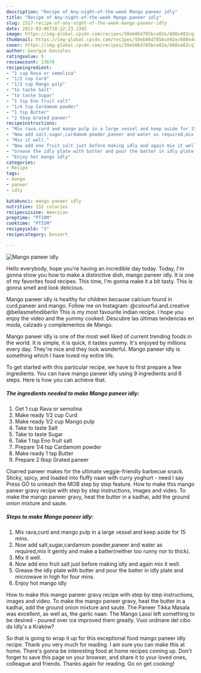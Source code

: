 ```yaml
---
description: "Recipe of Any-night-of-the-week Mango paneer idly"
title: "Recipe of Any-night-of-the-week Mango paneer idly"
slug: 1517-recipe-of-any-night-of-the-week-mango-paneer-idly
date: 2022-03-06T18:22:23.139Z
image: https://img-global.cpcdn.com/recipes/50eb06d785bce02e/680x482cq70/mango-paneer-idly-recipe-main-photo.jpg
thumbnail: https://img-global.cpcdn.com/recipes/50eb06d785bce02e/680x482cq70/mango-paneer-idly-recipe-main-photo.jpg
cover: https://img-global.cpcdn.com/recipes/50eb06d785bce02e/680x482cq70/mango-paneer-idly-recipe-main-photo.jpg
author: Georgie Gonzales
ratingvalue: 5
reviewcount: 13670
recipeingredient:
- "1 cup Rava or semolina"
- "1/2 cup Curd"
- "1/2 cup Mango pulp"
- "to taste Salt"
- "to taste Sugar"
- "1 tsp Eno fruit salt"
- "1/4 tsp Cardamom powder"
- "1 tsp Butter"
- "2 tbsp Grated paneer"
recipeinstructions:
- "Mix rava,curd and mango pulp in a large vessel and keep aside for 15 mins."
- "Now add salt,sugar,cardamom powder,paneer and water as required,mix it gently and make a batter(neither too runny nor to thick)."
- "Mix it well."
- "Now add eno fruit salt just before making idly and again mix it well."
- "Grease the idly plate with butter and pour the batter in idly plate and microwave in high for four mins."
- "Enjoy hot mango idly"
categories:
- Recipe
tags:
- mango
- paneer
- idly

katakunci: mango paneer idly 
nutrition: 155 calories
recipecuisine: American
preptime: "PT10M"
cooktime: "PT55M"
recipeyield: "3"
recipecategory: Dessert

---
```



![Mango paneer idly](https://img-global.cpcdn.com/recipes/50eb06d785bce02e/680x482cq70/mango-paneer-idly-recipe-main-photo.jpg)

Hello everybody, hope you're having an incredible day today. Today, I'm gonna show you how to make a distinctive dish, mango paneer idly. It is one of my favorites food recipes. This time, I'm gonna make it a bit tasty. This is gonna smell and look delicious.

Mango paneer idly is healthy for children because calcium found in curd,paneer and mango. Follow me on Instagram: @colourful.and.creative @bellasmehndiberlin This is my most favourite indian recipe. I hope you enjoy the video and the yummy cooked. Descubre las últimas tendencias en moda, calzado y complementos de Mango.

Mango paneer idly is one of the most well liked of current trending foods in the world. It is simple, it is quick, it tastes yummy. It's enjoyed by millions every day. They're nice and they look wonderful. Mango paneer idly is something which I have loved my entire life.


To get started with this particular recipe, we have to first prepare a few ingredients. You can have mango paneer idly using 9 ingredients and 6 steps. Here is how you can achieve that.

<!--inarticleads1-->

##### The ingredients needed to make Mango paneer idly:

1. Get 1 cup Rava or semolina
1. Make ready 1/2 cup Curd
1. Make ready 1/2 cup Mango pulp
1. Take to taste Salt
1. Take to taste Sugar
1. Take 1 tsp Eno fruit salt
1. Prepare 1/4 tsp Cardamom powder
1. Make ready 1 tsp Butter
1. Prepare 2 tbsp Grated paneer


Charred paneer makes for the ultimate veggie-friendly barbecue snack. Sticky, spicy, and loaded into fluffy naan with curry yoghurt - need I say Press GO to unleash the MOB step by step feature. How to make this mango paneer gravy recipe with step by step instructions, images and video. To make the mango paneer gravy, heat the butter in a kadhai, add the ground onion mixture and saute. 

<!--inarticleads2-->

##### Steps to make Mango paneer idly:

1. Mix rava,curd and mango pulp in a large vessel and keep aside for 15 mins.
1. Now add salt,sugar,cardamom powder,paneer and water as required,mix it gently and make a batter(neither too runny nor to thick).
1. Mix it well.
1. Now add eno fruit salt just before making idly and again mix it well.
1. Grease the idly plate with butter and pour the batter in idly plate and microwave in high for four mins.
1. Enjoy hot mango idly


How to make this mango paneer gravy recipe with step by step instructions, images and video. To make the mango paneer gravy, heat the butter in a kadhai, add the ground onion mixture and saute. The Paneer Tikka Masala was excellent, as well as, the garlic naan. The Mango Lassi left something to be desired - poured over ice improved them greatly. Vuoi ordinare del cibo da Idly&#39;s a Kraków? 

So that is going to wrap it up for this exceptional food mango paneer idly recipe. Thank you very much for reading. I am sure you can make this at home. There's gonna be interesting food at home recipes coming up. Don't forget to save this page on your browser, and share it to your loved ones, colleague and friends. Thanks again for reading. Go on get cooking!
